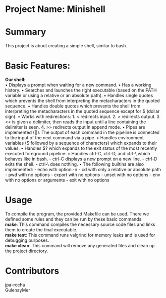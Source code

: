 # Project Name: Minishell

# Summary
This project is about creating a simple shell, similar to bash. 

# Basic Features:
**Our shell**:<br>
• Displays a prompt when waiting for a new command.
• Has a working history.
• Searches and launches the right executable (based on the PATH variable or using a relative or an absolute path).
• Handles single quotes which prevents the shell from interpreting the metacharacters in the quoted sequence.
• Handles double quotes which prevents the shell from interpreting the metacharacters in the quoted sequence except for $ (dollar sign).
• Works with redirections:
    1. < redirects input.
    2. > redirects output.
    3. << is given a delimiter, then reads the input until a line containing the delimiter is seen.
    4. >> redirects output in append mode.
• Pipes are implemented (||). The output of each command in the pipeline is connected to the input of the next command via a pipe.
• Handles environment variables ($ followed by a sequence of characters) which expands to their values.
• Handles $? which expands to the exit status of the most recently executed foreground pipeline.
• Handles ctrl-C, ctrl-D, and ctrl-\ which behaves like in bash.
    - ctrl-C displays a new prompt on a new line.
    - ctrl-D exits the shell.
    - ctrl-\ does nothing.
• The following builtins are also implemented:
    - echo with option -n
    - cd with only a relative or absolute path
    - pwd with no options
    - export with no options
    - unset with no options
    - env with no options or arguments
    - exit with no options

# Usage
To compile the program, the provided Makefile can be used. There we defined some rules and they can be run by these basic commands:<br>
**make**: This command compiles the necessary source code files and links them to create the final executable.<br>
**make test**: This command runs valgrind for memory leaks and is used for debugging purposes.<br>
**make clean**: This command will remove any generated files and clean up the project directory.<br>

# Contributors
jpa-rocha<br>
GulenayMer<br>
